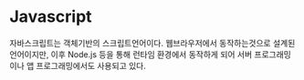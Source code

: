 # Javascript
자바스크립트는 객체기반의 스크립트언어이다. 웹브라우저에서 동작하는것으로 설계된 언어이지만, 이후 Node.js 등을 통해 런타임 환경에서 동작하게 되어 서버 프로그래밍이나 앱 프로그래밍에서도 사용되고 있다.